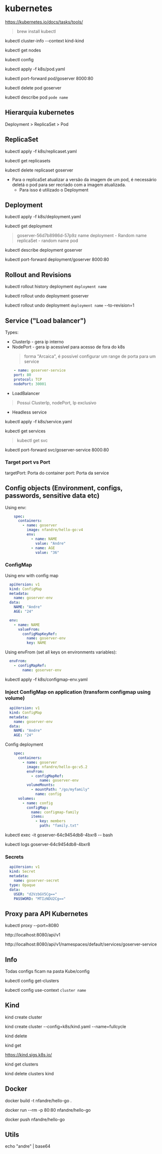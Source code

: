 # kubernetes
https://kubernetes.io/docs/tasks/tools/

> brew install kubectl

kubectl cluster-info --context kind-kind

kubectl get nodes

kubectl config

kubectl apply -f k8s/pod.yaml

kubectl port-forward pod/goserver 8000:80

kubectl delete pod goserver

kubectl describe pod `pode name`

## Hierarquia kubernetes
Deployment > ReplicaSet > Pod


## ReplicaSet

kubectl apply -f k8s/replicaset.yaml

kubectl get replicasets

kubectl delete replicaset goserver

- Para o replicaSet atualizar a versão da imagem de um pod, é necessário deletá o pod para ser recriado com a imagem atualizada.
    - Para isso é utilizado o Deployment

## Deployment

kubectl apply -f k8s/deployment.yaml

kubectl get deployment
> goserver-56d7b8986d-57p9z 
> name deployment - Random name replicaSet - random name pod

kubectl describe deployment goserver

kubectl port-forward deployment/goserver 8000:80

## Rollout and Revisions

kubectl rollout history deployment `deployment name`

kubectl rollout undo deployment goserver 

kubectl rollout undo deployment `deployment name` --to-revision=1


## Service ("Load balancer")

Types:
- ClusterIp - gera ip interno
- NodePort - gera ip acessível para acesso de fora do k8s
  > forma "Arcaica", é possível configurar um range de porta para um service
```yaml
    - name: goserver-service
    port: 80
    protocol: TCP
    nodePort: 30001
``` 
  
- LoadBalancer
 > Possui ClusterIp, nodePort, Ip exclusivo
- Headless service

kubectl apply -f k8s/service.yaml

kubectl get services 
> kubectl get svc

kubectl port-forward svc/goserver-service 8000:80

### Target port vs Port
targetPort: Porta do container
port: Porta da service

##   Config objects (Environment, configs, passwords, sensitive data etc)
Using env: 
```yaml
    spec:
      containers:
        - name: goserver
          image: nfandre/hello-go:v4
          env: 
            - name: NAME
              value: "Andre"
            - name: AGE
              value: "36"
```

### ConfigMap
Using env with config map
```yaml
  apiVersion: v1
  kind: ConfigMap
  metadata:
    name: goserver-env
  data:
    NAME: "Andre"
    AGE: "24"
```

```yaml
  env: 
    - name: NAME
      valueFrom:
        configMapKeyRef:
          name: goserver-env
          key: NAME
```

Using envFrom (set all keys on environments variables):
```yaml
  envFrom:
    - configMapRef:
        name: goserver-env
```

kubectl apply -f k8s/configmap-env.yaml

### Inject ConfigMap on application (transform configmap using volume)
```yaml
  apiVersion: v1
  kind: ConfigMap
  metadata:
    name: goserver-env
  data:
    NAME: "Andre"
    AGE: "24"
```
Config deployment

```yaml
    spec:
      containers:
        - name: goserver
          image: nfandre/hello-go:v5.2
          envFrom:
            - configMapRef:
                name: goserver-env
          volumeMounts:
            - mountPath: "/go/myfamily"
              name: config
      volumes:
        - name: config
          configMap:
            name: configmap-family
            items:
              - key: members
                path: "family.txt"
```

kubectl exec -it goserver-64c9454db8-4bxr8  -- bash

kubectl logs goserver-64c9454db8-4bxr8 

### Secrets
```yaml
  apiVersion: v1
  kind: Secret
  metadata:
    name: goserver-secret
  type: Opaque
  data:
    USER: "d2VzbGV5Cg=="
    PASSWORD: "MTIzNDU2Cg=="
```


## Proxy para API Kubernetes
kubectl proxy --port=8080

http://localhost:8080/api/v1

http://localhost:8080/api/v1/namespaces/default/services/goserver-service

## Info
Todas configs ficam na pasta Kube/config

kubectl config get-clusters

kubectl config use-context `cluster name`



## Kind

kind create cluster

kind create cluster --config=k8s/kind.yaml --name=fullcycle

kind delete

kind get

https://kind.sigs.k8s.io/

kind get clusters

kind delete clusters kind


## Docker

docker build -t nfandre/hello-go . 

docker run --rm -p 80:80 nfandre/hello-go 

docker push nfandre/hello-go      


## Utils

echo "andre" | base64